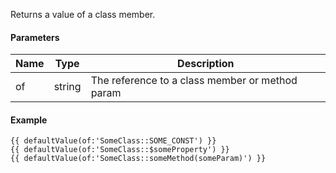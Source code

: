 Returns a value of a class member.

#### Parameters

| Name | Type   | Description
| ---- | -------| ------------
| of   | string | The reference to a class member or method param

#### Example

```
{{ defaultValue(of:'SomeClass::SOME_CONST') }}
{{ defaultValue(of:'SomeClass::$someProperty') }}
{{ defaultValue(of:'SomeClass::someMethod(someParam)') }}
```